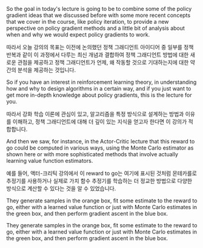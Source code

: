 So the goal in today's lecture is going to be to combine some of the policy gradient ideas that we discussed before with some more recent concepts that we cover in the course, like policy iteration, to provide a new perspective on policy gradient methods and a little bit of analysis about when and why we would expect policy gradients to work.

따라서 오늘 강의의 목표는 이전에 논의했던 정책 그래디언트 아이디어 중 일부를 정책 반복과 같이 이 과정에서 다루는 최신 개념과 결합하여 정책 그래디언트 방법에 대한 새로운 관점을 제공하고 정책 그래디언트가 언제, 왜 작동할 것으로 기대하는지에 대한 약간의 분석을 제공하는 것입니다.

So if you have an interest in reinforcement learning theory, in understanding how and why to design algorithms in a certain way, and if you just want to get more in-depth knowledge about policy gradients, this is the lecture for you.

따라서 강화 학습 이론에 관심이 있고, 알고리즘을 특정 방식으로 설계하는 방법과 이유를 이해하고, 정책 그래디언트에 대해 더 깊이 있는 지식을 얻고자 한다면 이 강의가 적합합니다.

And then we saw, for instance, in the Actor-Critic lecture that this reward to go could be computed in various ways, using the Monte Carlo estimator as shown here or with more sophisticated methods that involve actually learning value function estimators.

예를 들어, 액터-크리틱 강의에서 이 reward to go는 여기에 표시된 것처럼 몬테카를로 추정기를 사용하거나 실제로 가치 함수 추정기를 학습하는 더 정교한 방법으로 다양한 방식으로 계산할 수 있다는 것을 알 수 있었습니다.

They generate samples in the orange box, fit some estimate to the reward to go, either with a learned value function or just with Monte Carlo estimates in the green box, and then perform gradient ascent in the blue box.

They generate samples in the orange box, fit some estimate to the reward to go, either with a learned value function or just with Monte Carlo estimates in the green box, and then perform gradient ascent in the blue box.

